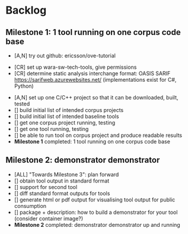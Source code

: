 # Backlog

## Milestone 1: 1 tool running on one corpus code base
- [A,N] try out github: ericsson/ove-tutorial
+ [CR] set up wara-sw-tech-tools, give permissions
+ [CR] determine static analysis interchange format: OASIS SARIF https://sarifweb.azurewebsites.net/
  (implementations exist for C#, Python)
- [A,N] set up one C/C++ project so that it can be downloaded, built, tested
- [] build initial list of intended corpus projects
- [] build initial list of intended baseline tools
- [] get one corpus project running, testing
- [] get one tool running, testing
- [] be able to run tool on corpus project and produce readable results
- **Milestone 1** completed: 1 tool running on one corpus code base

## Milestone 2: demonstrator demonstrator
- [ALL] "Towards Milestone 3": plan forward
- [] obtain tool output in standard format
- [] support for second tool
- [] diff standard format outputs for tools
- [] generate html or pdf output for visualising tool output for public consumption
- [] package + description: how to build a demonstrator for your tool (consider container image?)
- **Milestone 2** completed: demonstrator demonstrator up and running
